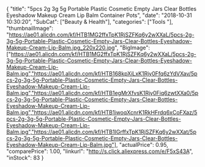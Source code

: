 {
	"title": "5pcs 2g 3g 5g Portable Plastic Cosmetic Empty Jars Clear Bottles Eyeshadow Makeup Cream Lip Balm Container Pots",
	"date": "2018-10-31 10:30:20",
	"SubCat": ["Beauty & Health"],
	"categories": ["Tools "],
	"thumbnailImage": "https://ae01.alicdn.com/kf/HTB1MG2ffxTpK1RjSZFKq6y2wXXaL/5pcs-2g-3g-5g-Portable-Plastic-Cosmetic-Empty-Jars-Clear-Bottles-Eyeshadow-Makeup-Cream-Lip-Balm.jpg_220x220.jpg",
	"BigImage": ["https://ae01.alicdn.com/kf/HTB1MG2ffxTpK1RjSZFKq6y2wXXaL/5pcs-2g-3g-5g-Portable-Plastic-Cosmetic-Empty-Jars-Clear-Bottles-Eyeshadow-Makeup-Cream-Lip-Balm.jpg","https://ae01.alicdn.com/kf/HTB168kpXiLxK1Rjy0Ffq6zYdVXav/5pcs-2g-3g-5g-Portable-Plastic-Cosmetic-Empty-Jars-Clear-Bottles-Eyeshadow-Makeup-Cream-Lip-Balm.jpg","https://ae01.alicdn.com/kf/HTB1egMrXfvsK1Rjy0Fiq6zwtXXa0/5pcs-2g-3g-5g-Portable-Plastic-Cosmetic-Empty-Jars-Clear-Bottles-Eyeshadow-Makeup-Cream-Lip-Balm.jpg","https://ae01.alicdn.com/kf/HTB1iwoqXcnrK1RkHFrdq6xCoFXaz/5pcs-2g-3g-5g-Portable-Plastic-Cosmetic-Empty-Jars-Clear-Bottles-Eyeshadow-Makeup-Cream-Lip-Balm.jpg","https://ae01.alicdn.com/kf/HTB1IGrffxTpK1RjSZFKq6y2wXXat/5pcs-2g-3g-5g-Portable-Plastic-Cosmetic-Empty-Jars-Clear-Bottles-Eyeshadow-Makeup-Cream-Lip-Balm.jpg"],
	"actualPrice": 0.95,
	"comparePrice": 1.00,
	"linkurl": "http://s.click.aliexpress.com/e/F5xS43A",
	"inStock": 83
}
